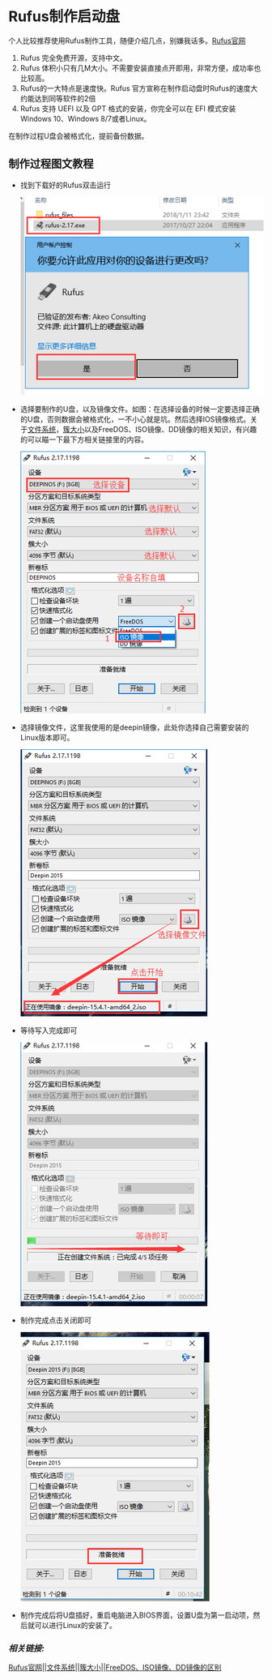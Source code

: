 # Rufus制作启动盘

个人比较推荐使用Rufus制作工具，随便介绍几点，别嫌我话多。[Rufus官网](http://rufus.akeo.ie)

1. Rufus 完全免费开源，支持中文。
1. Rufus 体积小只有几M大小。不需要安装直接点开即用，非常方便，成功率也比较高。
1. Rufus的一大特点是速度快。Rufus 官方宣称在制作启动盘时Rufus的速度大约能达到同等软件的2倍
1. Rufus 支持 UEFI 以及 GPT 格式的安装，你完全可以在 EFI 模式安装 Windows 10、Windows 8/7或者Linux。

在制作过程U盘会被格式化，提前备份数据。

## 制作过程图文教程

- 找到下载好的Rufus双击运行

  ![img](./public/Rufus/1start.png)

- 选择要制作的U盘，以及镜像文件。如图：在选择设备的时候一定要选择正确的U盘，否则数据会被格式化，一不小心就是坑。然后选择IOS镜像格式。关于[文件系统](/knowledge-base/base/Disk-knowledge/FileSystem.md)，[簇大小](/knowledge-base/base/Disk-knowledge/ClusterSize.md)以及FreeDOS、ISO镜像、DD镜像的相关知识，有兴趣的可以瞄一下最下方相关链接里的内容。

  ![img](./public/Rufus/2choice.png)

- 选择镜像文件，这里我使用的是deepin镜像，此处你选择自己需要安装的Linux版本即可。

  ![img](./public/Rufus/3begin.png)

- 等待写入完成即可

  ![img](./public/Rufus/4wait.png)

- 制作完成点击关闭即可

  ![img](./public/Rufus/5finished.png)

- 制作完成后将U盘插好，重启电脑进入BIOS界面，设置U盘为第一启动项，然后就可以进行Linux的安装了。

### ***相关链接:***

[Rufus官网](http://rufus.akeo.ie)||[文件系统](../Disk-knowledge/FileSystem.md)||[簇大小](../Disk-knowledge/ClusterSize.md)||[FreeDOS、ISO镜像、DD镜像的区别](../Disk-knowledge/DOS-ISO-DD.md)